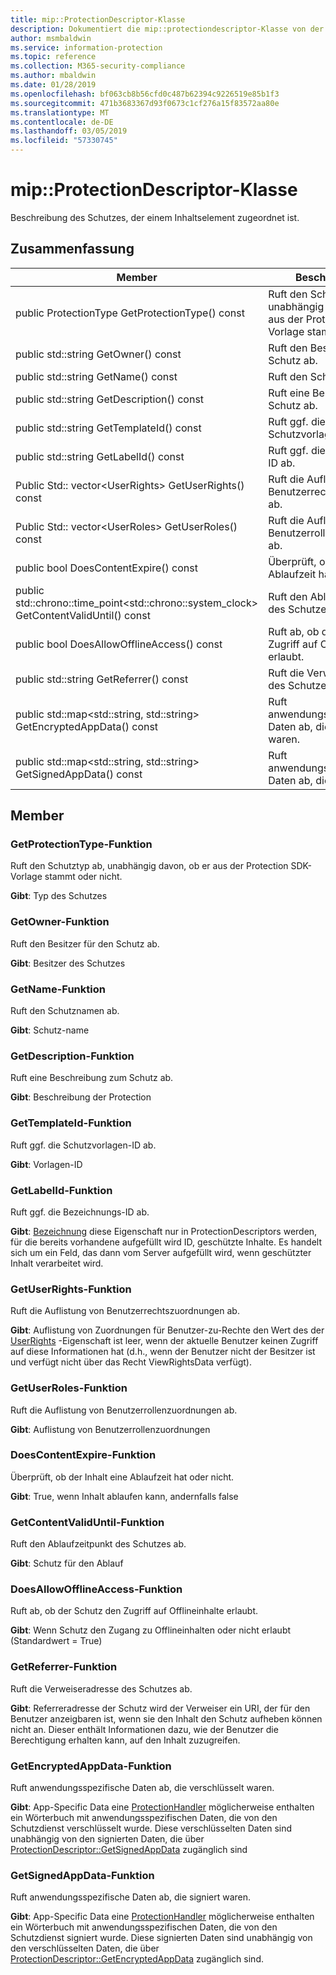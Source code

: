```yaml
---
title: mip::ProtectionDescriptor-Klasse
description: Dokumentiert die mip::protectiondescriptor-Klasse von der Microsoft Information Protection (MIP) SDK.
author: msmbaldwin
ms.service: information-protection
ms.topic: reference
ms.collection: M365-security-compliance
ms.author: mbaldwin
ms.date: 01/28/2019
ms.openlocfilehash: bf063cb8b56cfd0c487b62394c9226519e85b1f3
ms.sourcegitcommit: 471b3683367d93f0673c1cf276a15f83572aa80e
ms.translationtype: MT
ms.contentlocale: de-DE
ms.lasthandoff: 03/05/2019
ms.locfileid: "57330745"
---
```

# <a name="class-mipprotectiondescriptor"></a>mip::ProtectionDescriptor-Klasse 
Beschreibung des Schutzes, der einem Inhaltselement zugeordnet ist.
  
## <a name="summary"></a>Zusammenfassung
 Member                        | Beschreibungen                                
--------------------------------|---------------------------------------------
public ProtectionType GetProtectionType() const  |  Ruft den Schutztyp ab, unabhängig davon, ob er aus der Protection SDK-Vorlage stammt oder nicht.
public std::string GetOwner() const  |  Ruft den Besitzer für den Schutz ab.
public std::string GetName() const  |  Ruft den Schutznamen ab.
public std::string GetDescription() const  |  Ruft eine Beschreibung zum Schutz ab.
public std::string GetTemplateId() const  |  Ruft ggf. die Schutzvorlagen-ID ab.
public std::string GetLabelId() const  |  Ruft ggf. die Bezeichnungs-ID ab.
Public Std:: vector\<UserRights\> GetUserRights() const  |  Ruft die Auflistung von Benutzerrechtszuordnungen ab.
Public Std:: vector\<UserRoles\> GetUserRoles() const  |  Ruft die Auflistung von Benutzerrollenzuordnungen ab.
public bool DoesContentExpire() const  |  Überprüft, ob der Inhalt eine Ablaufzeit hat oder nicht.
public std::chrono::time_point\<std::chrono::system_clock\> GetContentValidUntil() const  |  Ruft den Ablaufzeitpunkt des Schutzes ab.
public bool DoesAllowOfflineAccess() const  |  Ruft ab, ob der Schutz den Zugriff auf Offlineinhalte erlaubt.
public std::string GetReferrer() const  |  Ruft die Verweiseradresse des Schutzes ab.
public std::map\<std::string, std::string\> GetEncryptedAppData() const  |  Ruft anwendungsspezifische Daten ab, die verschlüsselt waren.
public std::map\<std::string, std::string\> GetSignedAppData() const  |  Ruft anwendungsspezifische Daten ab, die signiert waren.
  
## <a name="members"></a>Member
  
### <a name="getprotectiontype-function"></a>GetProtectionType-Funktion
Ruft den Schutztyp ab, unabhängig davon, ob er aus der Protection SDK-Vorlage stammt oder nicht.

  
**Gibt**: Typ des Schutzes
  
### <a name="getowner-function"></a>GetOwner-Funktion
Ruft den Besitzer für den Schutz ab.

  
**Gibt**: Besitzer des Schutzes
  
### <a name="getname-function"></a>GetName-Funktion
Ruft den Schutznamen ab.

  
**Gibt**: Schutz-name
  
### <a name="getdescription-function"></a>GetDescription-Funktion
Ruft eine Beschreibung zum Schutz ab.

  
**Gibt**: Beschreibung der Protection
  
### <a name="gettemplateid-function"></a>GetTemplateId-Funktion
Ruft ggf. die Schutzvorlagen-ID ab.

  
**Gibt**: Vorlagen-ID
  
### <a name="getlabelid-function"></a>GetLabelId-Funktion
Ruft ggf. die Bezeichnungs-ID ab.

  
**Gibt**: [Bezeichnung](class_mip_label.md) diese Eigenschaft nur in ProtectionDescriptors werden, für die bereits vorhandene aufgefüllt wird ID, geschützte Inhalte. Es handelt sich um ein Feld, das dann vom Server aufgefüllt wird, wenn geschützter Inhalt verarbeitet wird.
  
### <a name="getuserrights-function"></a>GetUserRights-Funktion
Ruft die Auflistung von Benutzerrechtszuordnungen ab.

  
**Gibt**: Auflistung von Zuordnungen für Benutzer-zu-Rechte den Wert des der [UserRights](class_mip_userrights.md) -Eigenschaft ist leer, wenn der aktuelle Benutzer keinen Zugriff auf diese Informationen hat (d.h., wenn der Benutzer nicht der Besitzer ist und verfügt nicht über das Recht ViewRightsData verfügt).
  
### <a name="getuserroles-function"></a>GetUserRoles-Funktion
Ruft die Auflistung von Benutzerrollenzuordnungen ab.

  
**Gibt**: Auflistung von Benutzerrollenzuordnungen
  
### <a name="doescontentexpire-function"></a>DoesContentExpire-Funktion
Überprüft, ob der Inhalt eine Ablaufzeit hat oder nicht.

  
**Gibt**: True, wenn Inhalt ablaufen kann, andernfalls false
  
### <a name="getcontentvaliduntil-function"></a>GetContentValidUntil-Funktion
Ruft den Ablaufzeitpunkt des Schutzes ab.

  
**Gibt**: Schutz für den Ablauf
  
### <a name="doesallowofflineaccess-function"></a>DoesAllowOfflineAccess-Funktion
Ruft ab, ob der Schutz den Zugriff auf Offlineinhalte erlaubt.

  
**Gibt**: Wenn Schutz den Zugang zu Offlineinhalten oder nicht erlaubt (Standardwert = True)
  
### <a name="getreferrer-function"></a>GetReferrer-Funktion
Ruft die Verweiseradresse des Schutzes ab.

  
**Gibt**: Referreradresse der Schutz wird der Verweiser ein URI, der für den Benutzer anzeigbaren ist, wenn sie den Inhalt den Schutz aufheben können nicht an. Dieser enthält Informationen dazu, wie der Benutzer die Berechtigung erhalten kann, auf den Inhalt zuzugreifen.
  
### <a name="getencryptedappdata-function"></a>GetEncryptedAppData-Funktion
Ruft anwendungsspezifische Daten ab, die verschlüsselt waren.

  
**Gibt**: App-Specific Data eine [ProtectionHandler](class_mip_protectionhandler.md) möglicherweise enthalten ein Wörterbuch mit anwendungsspezifischen Daten, die von den Schutzdienst verschlüsselt wurde. Diese verschlüsselten Daten sind unabhängig von den signierten Daten, die über [ProtectionDescriptor::GetSignedAppData](class_mip_protectiondescriptor.md#getappsigneddata-function) zugänglich sind
  
### <a name="getsignedappdata-function"></a>GetSignedAppData-Funktion
Ruft anwendungsspezifische Daten ab, die signiert waren.

  
**Gibt**: App-Specific Data eine [ProtectionHandler](class_mip_protectionhandler.md) möglicherweise enthalten ein Wörterbuch mit anwendungsspezifischen Daten, die von den Schutzdienst signiert wurde. Diese signierten Daten sind unabhängig von den verschlüsselten Daten, die über [ProtectionDescriptor::GetEncryptedAppData](class_mip_protectiondescriptor.md#getencryptedappdata-function) zugänglich sind.
